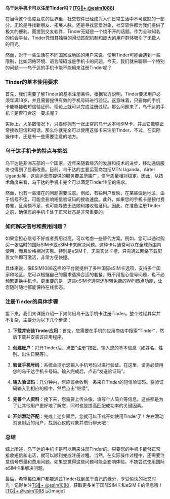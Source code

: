 **乌干达手机卡可以注册Tinder吗？[[TG💪+ @esim1088](https://t.me/s/esim1088)]**

在当今这个高度互联的世界里，社交软件已经成为人们日常生活中不可或缺的一部分。无论是寻找新朋友、拓展人脉，还是寻找恋爱对象，社交软件都为我们提供了极大的便利。而提到交友软件，Tinder无疑是一个绕不开的话题。作为全球知名的约会平台，Tinder凭借其独特的滑动匹配机制和庞大的用户群体吸引了无数人的目光。

然而，对于一些生活在不同国家或地区的用户来说，使用Tinder可能会遇到一些限制，比如网络环境、语言障碍或是手机卡的问题。今天，我们就来聊聊一个特别的问题——乌干达的手机卡能不能用来注册Tinder呢？

### Tinder的基本使用要求

首先，我们需要了解Tinder的基本注册条件。根据官方说明，Tinder要求用户必须年满18岁，并且需要提供有效的手机号码进行验证。这意味着，只要你的手机卡能够接收短信验证码，理论上就可以完成注册过程。那么问题来了，乌干达的手机卡是否符合这一要求呢？

实际上，大多数情况下，只要你拥有一张正常的乌干达本地SIM卡，并且它能够正常接收短信和电话，那么你就完全可以使用这张卡来注册Tinder。不过，在实际操作中，还是有一些需要注意的地方。

### 乌干达手机卡的特点与挑战

乌干达是非洲东部的一个国家，近年来随着经济的发展和技术的进步，移动通信服务也得到了显著改善。目前，乌干达的主要运营商包括MTN Uganda、Airtel Uganda等，这些运营商提供的服务覆盖范围广，信号质量相对稳定。因此，从技术角度来看，乌干达的手机卡完全可以满足Tinder注册的需求。

然而，也有一些潜在的问题需要注意。例如，有些用户反映，在某些偏远地区，由于信号不佳，可能会影响短信验证码的接收速度。此外，如果您的手机卡是预付费套餐，且余额不足，也可能导致无法顺利接收验证码。因此，在准备注册Tinder之前，确保您的手机卡处于正常状态是非常重要的。

### 如何解决信号和费用问题？

如果您担心信号不好或者费用过高，可以考虑一些替代方案。例如，您可以通过购买一张临时的国际SIM卡或eSIM卡来解决问题。这种卡片通常可以在全球范围内使用，而且价格相对实惠。特别是eSIM卡，无需实体卡槽，只需通过网络下载配置文件即可激活，非常方便快捷。

具体来说，像ESIM1088这样的平台就提供了多种国际eSIM卡选项，支持多个国家和地区。您可以根据自己的需求选择合适的套餐，既不用担心信号问题，也不必频繁更换手机卡。更重要的是，这些eSIM卡通常还附带免费的WiFi热点功能，让您随时随地都能保持在线状态。

### 注册Tinder的具体步骤

接下来，我们来详细介绍一下如何用乌干达手机卡注册Tinder。整个过程其实并不复杂，主要分为以下几个步骤：

1. **下载并安装Tinder应用**：首先，您需要在手机的应用商店中搜索“Tinder”，然后下载并安装该应用程序。

2. **创建账户**：打开Tinder后，点击“注册”按钮，输入您的基本信息（如姓名、性别、出生日期等）。

3. **验证手机号码**：系统会提示您输入手机号码以进行验证。在这里，请务必使用您的乌干达手机卡号码。输入完成后，点击“发送验证码”。

4. **输入验证码**：几分钟内，您应该会收到一条来自Tinder的短信验证码。将验证码输入到相应的框中，然后点击“继续”。

5. **完善个人资料**：接下来，您需要上传头像、填写个人简介等信息。这些都是为了让其他用户更好地了解您，同时也是提高匹配成功率的关键因素。

6. **开始滑动匹配**：完成上述步骤后，您就可以正式开始使用Tinder了！左右滑动浏览附近的用户，找到心仪的对象并进行聊天吧！

### 总结

综上所述，乌干达的手机卡是可以用来注册Tinder的。只要您的手机卡能够正常接收短信和电话，就可以顺利完成注册过程。当然，在实际操作过程中，还需要注意信号质量和费用问题。如果您觉得这些问题可能会影响体验，不妨尝试使用国际eSIM卡来解决问题。

最后，希望每位用户都能通过Tinder找到属于自己的缘分，享受愉快的社交时光！记得关注[TG💪+ @esim1088](https://t.me/s/esim1088)，获取更多关于国际SIM卡和eSIM卡的信息哦！[[TG💪+ @esim1088](https://t.me/s/esim1088) ![Image](https://i.postimg.cc/4NQfJmqS/Snipaste-2025-05-13-00-14-12.png)]